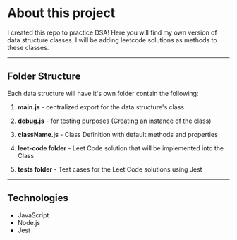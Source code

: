 # About this project

I created this repo to practice DSA!
Here you will find my own version of data structure classes. I will be adding leetcode solutions as methods to these classes.

---

## Folder Structure

Each data structure will have it's own folder contain the following:

1. **main.js** - centralized export for the data structure's class

2. **debug.js** - for testing purposes (Creating an instance of the class)

3. **className.js** - Class Definition with default methods and properties

4. **leet-code folder** - Leet Code solution that will be implemented into the Class

5. **tests folder** - Test cases for the Leet Code solutions using Jest

---

## Technologies

- JavaScript
- Node.js
- Jest
